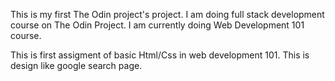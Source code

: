 This is my first The Odin project's project. I am doing full stack development course on The Odin Project.
I am currently doing Web Development 101 course.

This is first assigment of basic Html/Css in web development 101. This is design like google search page.